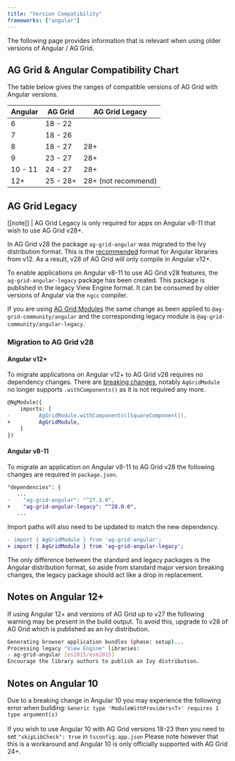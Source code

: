 ```yaml
---
title: "Version Compatibility"
frameworks: ["angular"]
---
```


The following page provides information that is relevant when using older versions of Angular / AG Grid.

 ## AG Grid & Angular Compatibility Chart

 The table below gives the ranges of compatible versions of AG Grid with Angular versions.
 
 | Angular | AG Grid   | AG Grid Legacy      |
 | --------| --------- | --------------------|
 | 6       | 18 - 22   |                     |
 | 7       | 18 - 26   |                     |
 | 8       | 18 - 27   | 28+                 |
 | 9       | 23 - 27   | 28+                 |
 | 10 - 11 | 24 - 27   | 28+                 |
 | 12+     | 25 - 28+  | 28+ (not recommend) |

## AG Grid Legacy

[[note]]
| AG Grid Legacy is only required for apps on Angular v8-11 that wish to use AG Grid v28+.

In AG Grid v28 the package `ag-grid-angular` was migrated to the Ivy distribution format. This is the [recommended](https://angular.io/guide/creating-libraries#publishing-libraries) format for Angular libraries from v12. As a result, v28 of AG Grid will only compile in Angular v12+.

To enable applications on Angular v8-11 to use AG Grid v28 features, the `ag-grid-angular-legacy` package has been created. This package is published in the legacy View Engine format. It can be consumed by older versions of Angular via the `ngcc` compiler.

If you are using [AG Grid Modules](https://ag-grid.com/angular-data-grid/packages-modules/) the same change as been applied to `@ag-grid-community/angular` and the corresponding legacy module is `@ag-grid-community/angular-legacy`.

### Migration to AG Grid v28

#### Angular v12+

To migrate applications on Angular v12+ to AG Grid v28 requires no dependency changes. There are [breaking changes](https://ag-grid.com/changelog/?fixVersion=28.0.0), notably `AgGridModule` no longer supports `.withComponents()` as it is not required any more.

 ```diff
 @NgModule({
     imports: [
-         AgGridModule.withComponents([SquareComponent]),
+         AgGridModule,
     ]
 })
 ```

#### Angular v8-11
To migrate an application on Angular v8-11 to AG Grid v28 the following changes are required in `package.json`.

 ```diff
"dependencies": {
    ...
-    "ag-grid-angular": "^27.3.0",
+    "ag-grid-angular-legacy": "^28.0.0",
    ...
 ```

Import paths will also need to be updated to match the new dependency.

```diff
- import { AgGridModule } from 'ag-grid-angular';
+ import { AgGridModule } from 'ag-grid-angular-legacy';
```

The only difference between the standard and legacy packages is the Angular distribution format, so aside from standard major version breaking changes, the legacy package should act like a drop in replacement.

## Notes on Angular 12+

If using Angular 12+ and versions of AG Grid up to v27 the following warning may be present in the build output. To avoid this, upgrade to v28 of AG Grid which is published as an Ivy distribution.

```bash
Generating browser application bundles (phase: setup)...
Processing legacy "View Engine" libraries:
- ag-grid-angular [es2015/esm2015]
Encourage the library authors to publish an Ivy distribution.
```

## Notes on Angular 10

Due to a breaking change in Angular 10 you may experience the following error when building:
`Generic type 'ModuleWithProviders<T>' requires 1 type argument(s)`<br/><br/>
If you wish to use Angular 10 with AG Grid versions 18-23 then you need to set `"skipLibCheck": true`
in `tsconfig.app.json` Please note however that this is a workaround and Angular 10 is only
officially supported with AG Grid 24+.